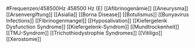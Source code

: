 #Frequenzen/458500Hz
458500 Hz (E)
[[Afibrinogenämie]]
[[Aneurysma]]
[[Arsenvergiftung]]
[[Asialia]]
[[Borna Disease]]
[[Botulismus]]
[[Bunyavirus Infections]]
[[Fibrinogenmangel]]
[[Hyposalivation]]
[[Kiefergelenk Dysfunction Syndrome]]
[[Kiefergelenk-Syndrom]]
[[Mundtrockenheit]]
[[TMJ-Syndrom]]
[[Trichothiodystrophie Syndromes]]
[[Vitiligo]]
[[Xerostomie]]